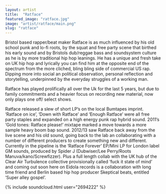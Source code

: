 ```yaml
---
layout: artist
title:  "Ratface"
featured_image: "ratface.jpg"
image: "artist/ratface/main.png"
slug: "ratface"
---
```


Bristol based rapper/beat maker Ratface is as much influenced by his old school punk and lo-fi roots, by the squat and free party scene that birthed his early sound and by Bristols dub/reggae bass and soundsystem culture as he is by more traditional hip hop leanings. He has a unique and fresh take on UK hip hop and lyrically you can find him at the opposite end of the spectrum from the more cliched, bling bling side of commercial US rap. Dipping more into social an political observation, personal reflection and storytelling, underpinned by the everyday struggles of a working man.

Ratface has played prolifically all over the Uk for the last 5 years, but due to family commitments and a heavier focus on recording new material, now only plays one off/ select shows.

Ratface released a slew of short LP’s on the local Bumtapes imprint. ‘Ratface on ice’, ‘Down with Ratface’ and ‘Enough Ratface’ were all free party staples and expanded on a high energy punk rap hybrid sound. 2011’s ‘Gold tones: Ratface please!’ mixtape marked a move towards a more sample heavy boom bap sound. 2012/13 saw Ratface back away from the live scene and his old sound, going back to the lab an collaborating with a number of different producers to create something new and different. Currently in the pipeline is the ‘Ratface Forever’ EP/Mini LP for London label GM sounds, produced by Spider J (Dubwiser/Lee Perry/Roots Manuva/kano/Screwfizzer). Plus a full length collab with the UK hub of the Clear Air Turbulence collective provisionally called ‘fuck it state of mind’ and coming out soon here on Eidola records is a collaboration with long time friend and Berlin based hip hop producer Skeptical beats, entitled ‘Super alley gospel’.


{% include soundcloud.html user="2694222" %}
